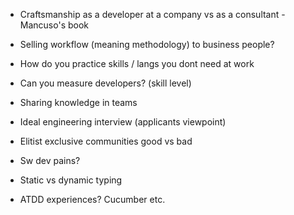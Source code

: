 *   Craftsmanship as a developer at a company vs as a consultant - Mancuso's book
*   Selling workflow (meaning methodology) to business people?

*   How do you practice skills / langs you dont need at work

*   Can you measure developers? (skill level) 

*   Sharing knowledge in teams

*   Ideal engineering interview (applicants viewpoint)

*   Elitist exclusive communities good vs bad

*   Sw dev pains?

*   Static vs dynamic typing

*   ATDD experiences? Cucumber etc.
